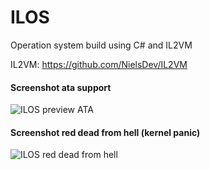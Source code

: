 # ILOS
 
Operation system build using C# and IL2VM

IL2VM: https://github.com/NielsDev/IL2VM

#### Screenshot ata support
![ILOS preview ATA](http://updo.nl/file/874b4933.png)

#### Screenshot red dead from hell (kernel panic)
![ILOS red dead from hell](http://updo.nl/file/0964bded.png)
